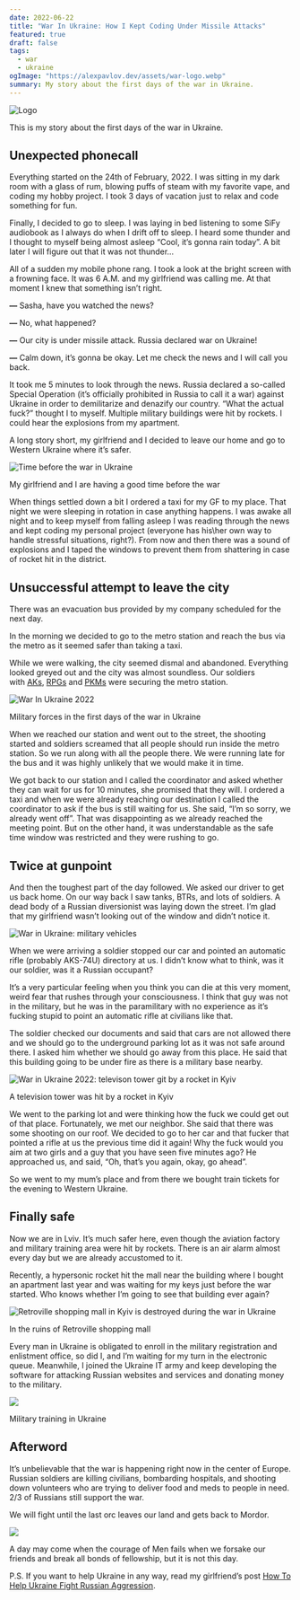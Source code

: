 ```yaml
---
date: 2022-06-22
title: "War In Ukraine: How I Kept Coding Under Missile Attacks"
featured: true
draft: false
tags:
  - war
  - ukraine
ogImage: "https://alexpavlov.dev/assets/war-logo.webp"
summary: My story about the first days of the war in Ukraine.
---
```


![Logo](/assets/war-logo.webp)

This is my story about the first days of the war in Ukraine.

## Unexpected phonecall

Everything started on the 24th of February, 2022. I was sitting in my dark room with a glass of rum, blowing puffs of steam with my favorite vape, and coding my hobby project. I took 3 days of vacation just to relax and code something for fun.

Finally, I decided to go to sleep. I was laying in bed listening to some SiFy audiobook as I always do when I drift off to sleep. I heard some thunder and I thought to myself being almost asleep “Cool, it’s gonna rain today”. A bit later I will figure out that it was not thunder…

All of a sudden my mobile phone rang. I took a look at the bright screen with a frowning face. It was 6 A.M. and my girlfriend was calling me. At that moment I knew that something isn’t right.

**—** Sasha, have you watched the news?

**—** No, what happened?

**—** Our city is under missile attack. Russia declared war on Ukraine!

**—** Calm down, it’s gonna be okay. Let me check the news and I will call you back.

It took me 5 minutes to look through the news. Russia declared a so-called Special Operation (it’s officially prohibited in Russia to call it a war) against Ukraine in order to demilitarize and denazify our country. “What the actual fuck?” thought I to myself. Multiple military buildings were hit by rockets. I could hear the explosions from my apartment.

A long story short, my girlfriend and I decided to leave our home and go to Western Ukraine where it’s safer.

![Time before the war in Ukraine](/assets/alinka.jpeg)

My girlfriend and I are having a good time before the war

When things settled down a bit I ordered a taxi for my GF to my place. That night we were sleeping in rotation in case anything happens. I was awake all night and to keep myself from falling asleep I was reading through the news and kept coding my personal project (everyone has his\her own way to handle stressful situations, right?). From now and then there was a sound of explosions and I taped the windows to prevent them from shattering in case of rocket hit in the district.

## Unsuccessful attempt to leave the city

There was an evacuation bus provided by my company scheduled for the next day.

In the morning we decided to go to the metro station and reach the bus via the metro as it seemed safer than taking a taxi.

While we were walking, the city seemed dismal and abandoned. Everything looked greyed out and the city was almost soundless. Our soldiers with [AKs](https://en.wikipedia.org/wiki/AK-47), [RPGs](https://en.wikipedia.org/wiki/Rocket-propelled_grenade) and [PKMs](https://en.wikipedia.org/wiki/PK_machine_gun) were securing the metro station.

![War In Ukraine 2022](/assets/soldier.webp)

Military forces in the first days of the war in Ukraine

When we reached our station and went out to the street, the shooting started and soldiers screamed that all people should run inside the metro station. So we run along with all the people there. We were running late for the bus and it was highly unlikely that we would make it in time.

We got back to our station and I called the coordinator and asked whether they can wait for us for 10 minutes, she promised that they will. I ordered a taxi and when we were already reaching our destination I called the coordinator to ask if the bus is still waiting for us. She said, “I’m so sorry, we already went off”. That was disappointing as we already reached the meeting point. But on the other hand, it was understandable as the safe time window was restricted and they were rushing to go.

## Twice at gunpoint

And then the toughest part of the day followed. We asked our driver to get us back home. On our way back I saw tanks, BTRs, and lots of soldiers. A dead body of a Russian diversionist was laying down the street. I’m glad that my girlfriend wasn’t looking out of the window and didn’t notice it.

![War in Ukraine: military vehicles](/assets/convoy.jpeg)

When we were arriving a soldier stopped our car and pointed an automatic rifle (probably AKS-74U) directory at us. I didn’t know what to think, was it our soldier, was it a Russian occupant?

It’s a very particular feeling when you think you can die at this very moment, weird fear that rushes through your consciousness. I think that guy was not in the military, but he was in the paramilitary with no experience as it’s fucking stupid to point an automatic rifle at civilians like that.

The soldier checked our documents and said that cars are not allowed there and we should go to the underground parking lot as it was not safe around there. I asked him whether we should go away from this place. He said that this building going to be under fire as there is a military base nearby.

![War in Ukraine 2022: televison tower git by a rocket in Kyiv](/assets/tele.webp)

A television tower was hit by a rocket in Kyiv

We went to the parking lot and were thinking how the fuck we could get out of that place. Fortunately, we met our neighbor. She said that there was some shooting on our roof. We decided to go to her car and that fucker that pointed a rifle at us the previous time did it again! Why the fuck would you aim at two girls and a guy that you have seen five minutes ago? He approached us, and said, “Oh, that’s you again, okay, go ahead”.

So we went to my mum’s place and from there we bought train tickets for the evening to Western Ukraine.

## Finally safe

Now we are in Lviv. It’s much safer here, even though the aviation factory and military training area were hit by rockets. There is an air alarm almost every day but we are already accustomed to it.

Recently, a hypersonic rocket hit the mall near the building where I bought an apartment last year and was waiting for my keys just before the war started. Who knows whether I’m going to see that building ever again?

![Retroville shopping mall in Kyiv is destroyed during the war in Ukraine](/assets/varshavsky.jpeg)

In the ruins of Retroville shopping mall

Every man in Ukraine is obligated to enroll in the military registration and enlistment office, so did I, and I’m waiting for my turn in the electronic queue. Meanwhile, I joined the Ukraine IT army and keep developing the software for attacking Russian websites and services and donating money to the military.

![](/assets/special-forces.jpeg)

Military training in Ukraine

## Afterword

It’s unbelievable that the war is happening right now in the center of Europe. Russian soldiers are killing civilians, bombarding hospitals, and shooting down volunteers who are trying to deliver food and meds to people in need. 2/3 of Russians still support the war.

We will fight until the last orc leaves our land and gets back to Mordor.

![](/assets/lord-of-the-rings.jpeg)

A day may come when the courage of Men fails when we forsake our friends and break all bonds of fellowship, but it is not this day.

P.S. If you want to help Ukraine in any way, read my girlfriend’s post [How To Help Ukraine Fight Russian Aggression](https://awesomekyiv.com/2022/03/02/help-ukraine-against-russian-aggression/).
